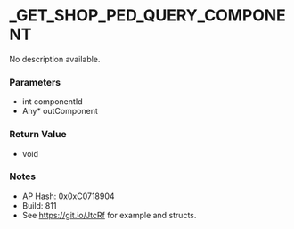 # _GET_SHOP_PED_QUERY_COMPONENT

No description available.

### Parameters
* int componentId
* Any* outComponent

### Return Value
* void

### Notes
* AP Hash: 0x0xC0718904
* Build: 811
* See https://git.io/JtcRf for example and structs.

